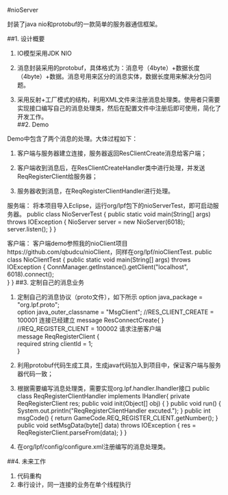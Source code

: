 #nioServer

封装了java nio和protobuf的一款简单的服务器通信框架。

##1. 设计概要

1. IO模型采用JDK NIO

2. 消息封装采用的protobuf，具体格式为：消息号（4byte）+数据长度（4byte）+数据。消息号用来区分的消息实体，数据长度用来解决分包问题。

3. 采用反射+工厂模式的结构，利用XML文件来注册消息处理类。使用者只需要实现接口编写自己的消息处理类，然后在配置文件中注册后即可使用，简化了开发工作。   
##2. Demo

Demo中包含了两个消息的处理。大体过程如下：

1. 客户端与服务器建立连接，服务器返回ResClientCreate消息给客户端；

2. 客户端收到消息后，在ResClientCreateHandler类中进行处理，并发送ReqRegisterClient给服务器；

3. 服务器收到消息，在ReqRegisterClientHandler进行处理。

服务端：
    将本项目导入Eclipse，运行org/lpf包下的nioServerTest，即可启动服务器。
    public class NioServerTest {
        public static void main(String[] args) throws IOException {
            NioServer server = new NioServer(6018);
            server.listen();
        }
    }

客户端：
    客户端demo参照我的nioClient项目https://github.com/qbudcu/nioClient，同样在org/lpf/nioClientTest.
    public class NioClientTest {
        public static void main(String[] args) throws IOException {
            ConnManager.getInstance().getClient("localhost", 6018).connect();   
        }
    }
##3. 定制自己的消息业务

1. 定制自己的消息协议（proto文件），如下所示
    option java_package = "org.lpf.proto";   
    option java_outer_classname = "MsgClient";
    //RES_CLIENT_CREATE = 100001 连接已经建立
    message ResConnectCreate{
    }
    //REQ_REGISTER_CLIENT = 100002 请求注册客户端   
    message ReqRegisterClient  {    
      required string clientId = 1;   
    }  

2. 利用protobuf代码生成工具，生成java代码加入到项目中，保证客户端与服务器代码一致；

3. 根据需要编写消息处理类，需要实现org.lpf.handler.Ihandler接口
    public class ReqRegisterClientHandler implements IHandler{
        private ReqRegisterClient res;
        public void init(Object[] obj) {
        }
        public void run() {
            System.out.println("ReqRegisterClientHandler excuted.");
        }
        public int msgCode() {
            return GameCode.REQ_REGISTER_CLIENT.getNumber();
        }
        public void setMsgData(byte[] data) throws IOException {
            res = ReqRegisterClient.parseFrom(data);
        }
    }

4. 在org/lpf/config/configure.xml注册编写的消息处理类。
    <?xml version="1.0" encoding="UTF-8"?>
    <package>
        <handler name="ReqRegisterClientHandler" class="org.lpf.handler.impl.ReqRegisterClientHandler"></handler>
    </package>
##4. 未来工作

1. 代码重构
2. 串行设计，同一连接的业务在单个线程执行
